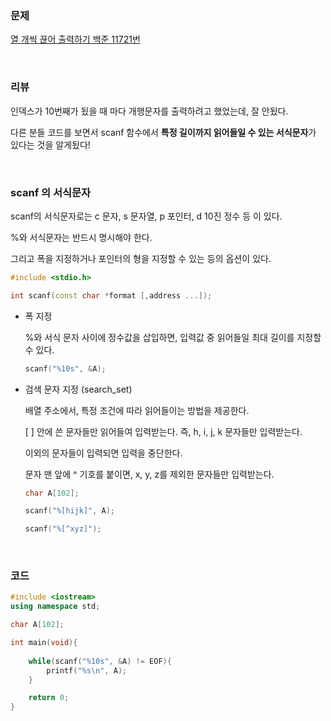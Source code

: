 ### 문제

[열 개씩 끊어 출력하기 백준 11721번](https://www.acmicpc.net/problem/11721)

</br>

### 리뷰

인덱스가 10번째가 됬을 때 마다 개행문자를 출력하려고 했었는데, 잘 안됬다. 

다른 분들 코드를 보면서 scanf 함수에서 **특정 길이까지 읽어들일 수 있는 서식문자**가 있다는 것을 알게됬다!

</br>

### scanf 의 서식문자

scanf의 서식문자로는 c 문자, s 문자열, p 포인터, d 10진 정수 등 이 있다. 

%와 서식문자는 반드시 명시해야 한다.

그리고 폭을 지정하거나 포인터의 형을 지정할 수 있는 등의 옵션이 있다. 

```c++
#include <stdio.h>

int scanf(const char *format [,address ...]);
```

* 폭 지정 

  %와 서식 문자 사이에 정수값을 삽입하면, 입력값 중 읽어들일 최대 길이를 지정할 수 있다. 

  ```c++
  scanf("%10s", &A);
  ```

  

* 검색 문자 지정 (search_set)

  배열 주소에서, 특정 조건에 따라 읽어들이는 방법을 제공한다. 

  [ ] 안에 쓴 문자들만 읽어들여 입력받는다. 즉, h, i, j, k 문자들만 입력받는다.

  이외의 문자들이 입력되면 입력을 중단한다. 

  문자 맨 앞에 ^ 기호를 붙이면, x, y, z를 제외한 문자들만 입력받는다. 

  ```c++
  char A[102];
  
  scanf("%[hijk]", A);
  
  scanf("%[^xyz]");
  ```

  </br>

### 코드

```c++
#include <iostream>
using namespace std;

char A[102];

int main(void){
 
	while(scanf("%10s", &A) != EOF){
		printf("%s\n", A);
	}

	return 0;
}
```

